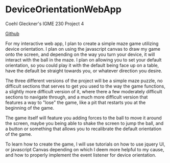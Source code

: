 # DeviceOrientationWebApp
Coehl Gleckner's IGME 230 Project 4

 <a href="https://github.com/dynamitenoodle/DeviceOrientationWebApp">Github</a>

For my interactive web app, I plan to create a simple maze game utilizing device orientation. I plan on using the javascript canvas to draw my game onto the screen, and depending on the way you turn your device, it will interact with the ball in the maze. I plan on allowing you to set your default orientation, so you could play it with the default being face up on a table, have the default be straight towards you, or whatever direction you desire.

The three different versions of the project will be a simple maze puzzle, no difficult sections that serves to get you used to the way the game functions, a slightly more difficult version of it, where there a few moderately difficult sections to navigate through, and a much more difficult version that features a way to "lose" the game, like a pit that restarts you at the beginning of the game.

The game itself will feature you adding forces to the ball to move it around the screen, maybe you being able to shake the screen to jump the ball, and a button or something that allows you to recalibrate the default orientation of the game.

To learn how to create the game, I will use tutorials on how to use jquery UI, or javascript Canvas depending on which I deem more helpful to my cause, and how to properly implement the event listener for device orientation.

<img href="Wooden Puzzle.jpg">